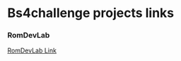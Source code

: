 # Bs4challenge projects links
### RomDevLab
[RomDevLab Link](https://mrchester.github.io/rom_lab "Social orient theme")